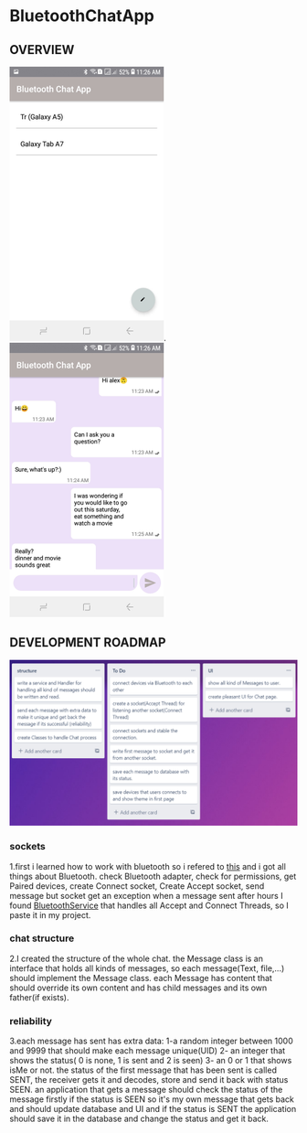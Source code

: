 # BluetoothChatApp

## OVERVIEW
<img src="https://github.com/nima-abdpoor/BluetoothChatApp/blob/master/screenShots/devices.jpg" width="270">.<img src="https://github.com/nima-abdpoor/BluetoothChatApp/blob/master/screenShots/chat.jpg" width="270">

## DEVELOPMENT ROADMAP
<img src="https://github.com/nima-abdpoor/BluetoothChatApp/blob/master/screenShots/Tasks.PNG">

### sockets
1.first i learned how to work with bluetooth so i refered to [this](https://developer.android.com/guide/topics/connectivity/bluetooth) and i got all things about Bluetooth.
check Bluetooth adapter, check for permissions, get Paired devices, create Connect socket, Create Accept socket, send message
but socket  get an exception when a message sent after hours I found [BluetoothService](https://github.com/googlearchive/android-BluetoothChat/blob/master/Application/src/main/java/com/example/android/bluetoothchat/BluetoothChatService.java) that handles all Accept and Connect Threads, so I paste it in my project.

### chat structure
2.I created the structure of the whole chat. 
the Message class is an interface that holds all kinds of messages, so each message(Text, file,...) should implement the Message class. each Message has content that should override its own content and has child messages and its own father(if exists).

### reliability
3.each message has sent has extra data: 1-a random integer between 1000 and 9999 that should make each message unique(UID) 2- an integer that shows the status( 0 is none, 1 is sent and 2 is seen) 3- an 0 or 1 that shows isMe or not.
the status of the first message that has been sent is called SENT, the receiver gets it and decodes, store and send it back with status SEEN.
an application that gets a message should check the status of the message firstly if the status is SEEN so it's my own message that gets back and should update database and UI and if the status is SENT the application should save it in the database and change the status and get it back.
